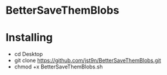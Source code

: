 # BetterSaveThemBlobs

# Installing

* cd Desktop
* git clone https://github.com/jst9n/BetterSaveThemBlobs.git
* chmod +x BetterSaveThemBlobs.sh
